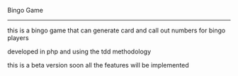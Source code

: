 Bingo Game
*****************************************

this is a bingo game that can generate card and call out numbers for bingo players

developed in php and using the tdd methodology 

this is a beta version soon all the features will be implemented

